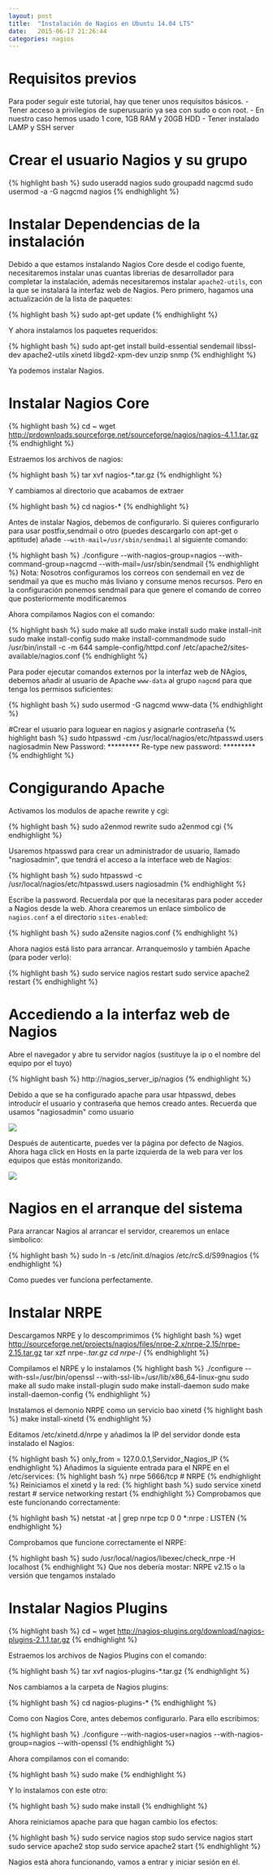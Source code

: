```yaml
---
layout: post
title:  "Instalación de Nagios en Ubuntu 14.04 LTS"
date:   2015-06-17 21:26:44
categories: nagios
---
```


# Requisitos previos
Para poder seguir este tutorial, hay que tener unos requisitos básicos. 
    - Tener acceso a privilegios de superusuario ya sea con sudo o con root. 
    - En nuestro caso hemos usado 1 core, 1GB RAM y 20GB HDD
    - Tener instalado LAMP y SSH server

# Crear el usuario Nagios y su grupo

{% highlight bash %}
sudo useradd nagios
sudo groupadd nagcmd
sudo usermod -a -G nagcmd nagios
{% endhighlight %}

# Instalar Dependencias de la instalación

Debido a que estamos instalando Nagios Core desde el codigo fuente, necesitaremos instalar unas cuantas librerias de desarrollador para completar la instalación, además necesitaremos instalar ``apache2-utils``, con la que se instalará la interfaz web de Nagios.
Pero primero, hagamos una actualización de la lista de paquetes:

{% highlight bash %}
sudo apt-get update
{% endhighlight %}

Y ahora instalamos los paquetes requeridos:

{% highlight bash %}
sudo apt-get install build-essential sendemail libssl-dev apache2-utils xinetd libgd2-xpm-dev unzip snmp
{% endhighlight %}

Ya podemos instalar Nagios.

# Instalar Nagios Core

{% highlight bash %}
cd ~
wget http://prdownloads.sourceforge.net/sourceforge/nagios/nagios-4.1.1.tar.gz
{% endhighlight %}


Estraemos los archivos de nagios:

{% highlight bash %}
tar xvf nagios-*.tar.gz
{% endhighlight %}

Y cambiamos al directorio que acabamos de extraer

{% highlight bash %}
cd nagios-*
{% endhighlight %}


Antes de instalar Nagios, debemos de configurarlo. Si quieres configurarlo para usar postfix,sendmail o otro (puedes descargarlo con apt-get o aptitude) añade 
``-–with-mail=/usr/sbin/sendmail`` al siguiente comando:

{% highlight bash %}
./configure --with-nagios-group=nagios --with-command-group=nagcmd --with-mail=/usr/sbin/sendmail
{% endhighlight %}
Nota: Nosotros configuramos los correos con sendemail en vez de sendmail ya que es mucho más liviano y consume menos recursos. Pero en la configuración ponemos sendmail para que genere el comando de correo que posteriormente modificaremos

Ahora compilamos Nagios con el comando:

{% highlight bash %}
sudo make all
sudo make install
sudo make install-init
sudo make install-config
sudo make install-commandmode
sudo /usr/bin/install -c -m 644 sample-config/httpd.conf /etc/apache2/sites-available/nagios.conf
{% endhighlight %}

Para poder ejecutar comandos externos por la interfaz web de NAgios, debemos añadir al usuario de Apache ``www-data`` al grupo ``nagcmd`` para que tenga los permisos suficientes:

{% highlight bash %}
sudo usermod -G nagcmd www-data
{% endhighlight %}

#Crear el usuario para loguear en nagios y asignarle contraseña
{% highlight bash %}
sudo htpasswd -cm /usr/local/nagios/etc/htpasswd.users nagiosadmin
New Password: *********
Re-type new password: *********
{% endhighlight %}

# Congigurando Apache

Activamos los modulos de apache rewrite y cgi:

{% highlight bash %}
sudo a2enmod rewrite
sudo a2enmod cgi
{% endhighlight %}

Usaremos htpasswd para crear un administrador de usuario, llamado "nagiosadmin", que tendrá el acceso a la interface web de Nagios:

{% highlight bash %}
sudo htpasswd -c /usr/local/nagios/etc/htpasswd.users nagiosadmin
{% endhighlight %}

Escribe la password. Recuerdala por que la necesitaras para poder acceder a Nagios desde la web.
Ahora crearemos un enlace simbolico de ``nagios.conf`` a el directorio ``sites-enabled``:

{% highlight bash %}
sudo a2ensite nagios.conf
{% endhighlight %}

Ahora nagios está listo para arrancar. Arranquemoslo y también Apache (para poder verlo):

{% highlight bash %}
sudo service nagios restart
sudo service apache2 restart
{% endhighlight %}

# Accediendo a la interfaz web de Nagios
Abre el navegador y abre tu servidor nagios (sustituye la ip o el nombre del equipo por el tuyo)

{% highlight bash %}
http://nagios_server_ip/nagios
{% endhighlight %}

Debido a que se ha configurado apache para usar htpasswd, debes introducir el usuario y contraseña que hemos creado antes. Recuerda que usamos "nagiosadmin" como usuario

<img src="https://jedelwey.github.io/images/autenticacion.PNG"/>


Después de autenticarte, puedes ver la página por defecto de Nagios. Ahora haga click en Hosts en la parte izquierda de la web para ver los equipos que estás monitorizando.

<img src="https://jedelwey.github.io/images/nagios-core.PNG"/>

# Nagios en el arranque del sistema
Para arrancar Nagios al arrancar el servidor, crearemos un enlace simbolico:

{% highlight bash %}
sudo ln -s /etc/init.d/nagios /etc/rcS.d/S99nagios
{% endhighlight %}

Como puedes ver funciona perfectamente.

# Instalar NRPE
Descargamos NRPE y lo descomprimimos
{% highlight bash %}
wget http://sourceforge.net/projects/nagios/files/nrpe-2.x/nrpe-2.15/nrpe-2.15.tar.gz
tar xzf nrpe-*.tar.gz
cd nrpe-*/
{% endhighlight %}

Compilamos el NRPE y lo instalamos
{% highlight bash %}
./configure --with-ssl=/usr/bin/openssl --with-ssl-lib=/usr/lib/x86_64-linux-gnu 
sudo make all 
sudo make install-plugin 
sudo make install-daemon 
sudo make install-daemon-config
{% endhighlight %}

Instalamos el demonio NRPE como un servicio bao xinetd
{% highlight bash %}
make install-xinetd
{% endhighlight %}

Editamos /etc/xinetd.d/nrpe y añadimos la IP del servidor donde esta instalado el Nagios:

{% highlight bash %}
only_from = 127.0.0.1,Servidor_Nagios_IP
{% endhighlight %}
Añadimos la siguiente entrada para el NRPE en el /etc/services:
{% highlight bash %}
nrpe            5666/tcp                        # NRPE
{% endhighlight %}
Reiniciamos el xinetd y la red:
{% highlight bash %}
sudo service xinetd restart # service networking restart
{% endhighlight %}
Comprobamos que este funcionando correctamente:

{% highlight bash %}
netstat -at | grep nrpe tcp 0 0 *:nrpe *:* LISTEN
{% endhighlight %}

Comprobamos que funcione correctamente el NRPE:

{% highlight bash %}
sudo /usr/local/nagios/libexec/check_nrpe -H localhost
{% endhighlight %}
Que nos debería mostar: 
NRPE v2.15 o la versión que tengamos instalado
# Instalar Nagios Plugins

{% highlight bash %}
cd ~
wget http://nagios-plugins.org/download/nagios-plugins-2.1.1.tar.gz
{% endhighlight %}

Estraemos los archivos de Nagios Plugins con el comando:

{% highlight bash %}
tar xvf nagios-plugins-*.tar.gz
{% endhighlight %}

Nos cambiamos a la carpeta de Nagios plugins:

{% highlight bash %}
cd nagios-plugins-*
{% endhighlight %}

Como con Nagios Core, antes debemos configurarlo. Para ello escribimos: 

{% highlight bash %}
./configure --with-nagios-user=nagios --with-nagios-group=nagios --with-openssl
{% endhighlight %}

Ahora compilamos con el comando:

{% highlight bash %}
sudo make
{% endhighlight %}

Y lo instalamos con este otro:

{% highlight bash %}
sudo make install
{% endhighlight %}

Ahora reiniciamos apache para que hagan cambio los efectos:

{% highlight bash %}
sudo service nagios stop
sudo service nagios start
sudo service apache2 stop
sudo service apache2 start
{% endhighlight %}

Nagios está ahora funcionando, vamos a entrar y iniciar sesión en él.

